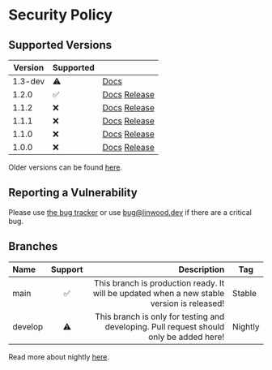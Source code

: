 # Security Policy

## Supported Versions

| Version | Supported          |                                                                                                                                    |
| ------- | ------------------ | ---------------------------------------------------------------------------------------------------------------------------------- |
| 1.3-dev | :warning:          | [Docs](https://docs.butterfly.linwood.dev/docs/1.3/intro)                                                                          |
| 1.2.0   | :white_check_mark: | [Docs](https://docs.butterfly.linwood.dev/docs/1.2/intro) [Release](https://github.com/LinwoodCloud/butterfly/releases/tag/v1.2.0) |
| 1.1.2   | :x: | [Docs](https://docs.butterfly.linwood.dev/docs/1.1/intro) [Release](https://github.com/LinwoodCloud/butterfly/releases/tag/v1.1.2) |
| 1.1.1   | :x:                | [Docs](https://docs.butterfly.linwood.dev/docs/1.1/intro) [Release](https://github.com/LinwoodCloud/butterfly/releases/tag/v1.1.1) |
| 1.1.0   | :x:                | [Docs](https://docs.butterfly.linwood.dev/docs/1.1/intro) [Release](https://github.com/LinwoodCloud/butterfly/releases/tag/v1.1.0) |
| 1.0.0   | :x:                | [Docs](https://docs.butterfly.linwood.dev/docs/1.0/intro) [Release](https://github.com/LinwoodCloud/butterfly/releases/tag/v1.0.0) |

Older versions can be found [here](pre-1-0.md).

## Reporting a Vulnerability

Please use [the bug tracker](https://github.com/LinwoodCloud/butterfly/issues) or use <bug@linwood.dev> if there are a critical bug.

## Branches

| Name    | Support |                                                                                Description | Tag     |
| :------ | :-----: | -----------------------------------------------------------------------------------------: | ------- |
| main    |    ✅    | This branch is production ready. It will be updated when a new stable version is released! | Stable  |
| develop |    ⚠️    |    This branch is only for testing and developing. Pull request should only be added here! | Nightly |

Read more about nightly [here](/nightly).
